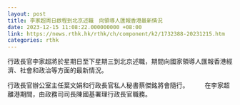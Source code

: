 ```yaml
---
layout: post
title: 李家超周日啟程到北京述職　向領導人匯報香港最新情況
date: 2023-12-15 11:08:22.000000000 +08:00
link: https://news.rthk.hk/rthk/ch/component/k2/1732388-20231215.htm
categories: rthk
---
```


行政長官李家超將於星期日至下星期三到北京述職，期間向國家領導人匯報香港經濟、社會和政治等方面的最新情況。

行政長官辦公室主任葉文娟和行政長官私人秘書蔡傑銘將會隨行。
　　 
在李家超離港期間，由政務司司長陳國基署理行政長官職務。
